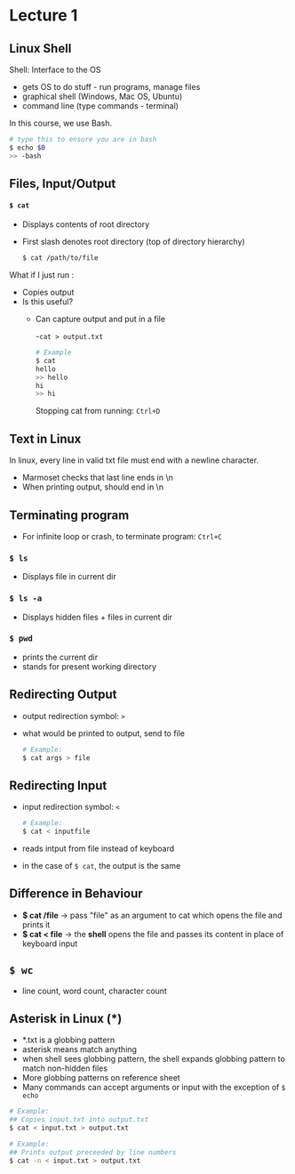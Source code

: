 # Lecture 1

## Linux Shell

Shell: Interface to the OS

* gets OS to do stuff - run programs, manage files
* graphical shell \(Windows, Mac OS, Ubuntu\)
* command line \(type commands - terminal\)

In this course, we use Bash.

```bash
# type this to ensure you are in bash
$ echo $0
>> -bash
```

## Files, Input/Output

#### `$ cat`

* Displays contents of root directory
* First slash denotes root directory \(top of directory hierarchy\)

  ```bash
  $ cat /path/to/file
  ```

What if I just run :

* Copies output
* Is this useful?
  * Can capture output and put in a file

    -`cat > output.txt`

    ```bash
    # Example
    $ cat
    hello
    >> hello
    hi
    >> hi
    ```

    Stopping cat from running: `Ctrl+D`

## Text in Linux

In linux, every line in valid txt file must end with a newline character.

* Marmoset checks that last line ends in \n
* When printing output, should end in \n

## Terminating program

* For infinite loop or crash, to terminate program: `Ctrl+C`

### `$ ls`

* Displays file in current dir

### `$ ls -a`

* Displays hidden files + files in current dir

### `$ pwd`

* prints the current dir
* stands for present working directory

## Redirecting Output

* output redirection symbol: `>`
* what would be printed to output, send to file

  ```bash
  # Example:
  $ cat args > file
  ```

## Redirecting Input

* input redirection symbol: `<`

  ```bash
  # Example:
  $ cat < inputfile
  ```

* reads intput from file instead of keyboard
* in the case of `$ cat`, the output is the same

## Difference in Behaviour

* **$ cat /file** -&gt; pass "file" as an argument to cat which opens the file and prints it
* **$ cat &lt; file** -&gt; the **shell** opens the file and passes its content in place of keyboard input

## `$ wc`

* line count, word count, character count

## Asterisk in Linux \(\*\)

* \*.txt is a globbing pattern 
* asterisk means match anything
* when shell sees globbing pattern, the shell expands globbing pattern to match non-hidden files
* More globbing patterns on reference sheet
* Many commands can accept arguments or input with the exception of `$ echo`

```bash
# Example:
## Copies input.txt into output.txt
$ cat < input.txt > output.txt
```

```bash
# Example:
## Prints output preceeded by line numbers
$ cat -n < input.txt > output.txt
```

